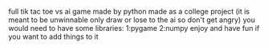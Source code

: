full tik tac toe vs ai game made by python made as a college project (it is meant to be unwinnable only draw or lose to the ai so don't get angry)
you would need to have some libraries:
1:pygame
2:numpy
enjoy and have fun if you want to add things to it

